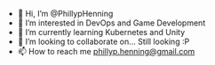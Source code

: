 - 👋 Hi, I’m @PhillypHenning
- 👀 I’m interested in DevOps and Game Development
- 🌱 I’m currently learning Kubernetes and Unity
- 💞️ I’m looking to collaborate on... Still looking :P 
- 📫 How to reach me phillyp.henning@gmail.com

<!---
PhillypHenning/PhillypHenning is a ✨ special ✨ repository because its `README.md` (this file) appears on your GitHub profile.
You can click the Preview link to take a look at your changes.
--->
